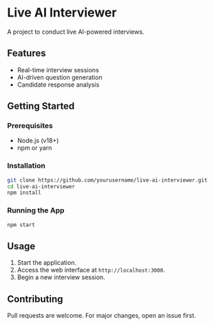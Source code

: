 # Live AI Interviewer

A project to conduct live AI-powered interviews.

## Features

- Real-time interview sessions
- AI-driven question generation
- Candidate response analysis

## Getting Started

### Prerequisites

- Node.js (v18+)
- npm or yarn

### Installation

```bash
git clone https://github.com/yourusername/live-ai-interviewer.git
cd live-ai-interviewer
npm install
```

### Running the App

```bash
npm start
```

## Usage

1. Start the application.
2. Access the web interface at `http://localhost:3000`.
3. Begin a new interview session.

## Contributing

Pull requests are welcome. For major changes, open an issue first.

